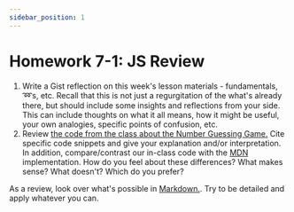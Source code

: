 ```yaml
---
sidebar_position: 1
---
```


# Homework 7-1: JS Review

1. Write a Gist reflection on this week's lesson materials - fundamentals, ➿s, etc. Recall that this is not just a regurgitation of the what's already there, but should include some insights and reflections from your side. This can include thoughts on what it all means, how it might be useful, your own analogies, specific points of confusion, etc.
1. Review [the code from the class about the Number Guessing Game.](https://github.com/SWIC-Web-Dev/number-guessing-game) Cite specific code snippets and give your explanation and/or interpretation. In addition, compare/contrast our in-class code with the [MDN](https://developer.mozilla.org/en-US/docs/Learn/JavaScript/First_steps/A_first_splash) implementation. How do you feel about these differences? What makes sense? What doesn't? Which do you prefer?

As a review, look over what's possible in [Markdown.](https://docs.github.com/en/get-started/writing-on-github/getting-started-with-writing-and-formatting-on-github/basic-writing-and-formatting-syntax). Try to be detailed and apply whatever you can.

